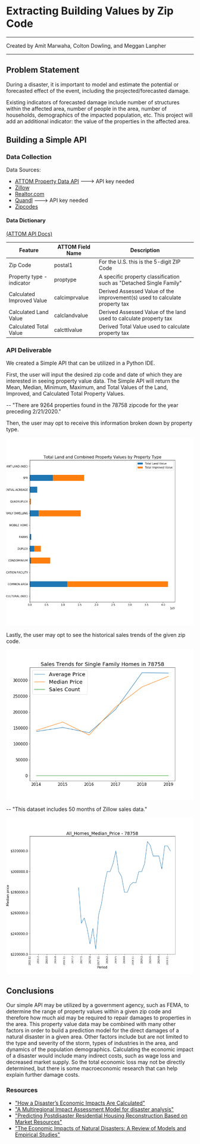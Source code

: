 # Extracting Building Values by Zip Code
---

Created by Amit Marwaha, Colton Dowling, and Meggan Lanpher

---

## Problem Statement

During a disaster, it is important to model and estimate the potential or forecasted effect of the event, including the projected/forecasted damage.

Existing indicators of forecasted damage include number of structures within the affected area, number of people in the area, number of households, demographics of the impacted population, etc. This project will add an additional indicator: the value of the properties in the affected area.

## Building a Simple API

### Data Collection

Data Sources:
- [ATTOM Property Data API](https://www.attomdata.com)
  ---> API key needed
- [Zillow](https://www.zillow.com)
- [Realtor.com](https://www.realtor.com)
- [Quandl](https://www.quandl.com)
  ---> API key needed
- [Zipcodes](https://pypi.org/project/zipcodes/)

#### Data Dictionary

[(ATTOM API Docs)](https://api.developer.attomdata.com/docs)

| Feature | ATTOM Field Name| Description |
| --- | --- | --- |
| Zip Code | postal1 | For the U.S. this is the 5-digit ZIP Code |
| Property type - indicator | proptype | A specific property classification such as "Detached Single Family" |
| Calculated Improved Value | calcimprvalue | Derived Assessed Value of the improvement(s) used to calculate property tax |
| Calculated Land Value | calclandvalue | Derived Assessed Value of the land used to calculate property tax |
| Calculated Total Value | calcttlvalue | Derived Total Value used to calculate property tax |

### API Deliverable
We created a Simple API that can be utilized in a Python IDE.

First, the user will input the desired zip code and date of which they are interested in seeing property value data. The Simple API will return the Mean, Median, Minimum, Maximum, and Total Values of the Land, Improved, and Calculated Total Property Values.

-- "There are 9264 properties found in the 78758 zipcode for the year preceding 2/21/2020."

Then, the user may opt to receive this information broken down by property type.

![Bar Graph of Property Values](images/stacked_property_val_chart_78758_2020_2_21.png)

Lastly, the user may opt to see the historical sales trends of the given zip code.

![ATTOM Sales Trends Data](images/sales_trends_graph_78758_2020_2_21.png)

-- "This dataset includes 50 months of Zillow sales data."

![Zillow Sales Trends Data](images/zillow_trends_graph_78758_All_Homes_Median_Price.png)

## Conclusions

Our simple API may be utilized by a government agency, such as FEMA, to determine the range of property values within a given zip code and therefore how much aid may be required to repair damages to properties in the area. This property value data may be combined with many other factors in order to build a prediction model for the direct damages of a natural disaster in a given area. Other factors include but are not limited to the type and severity of the storm, types of industries in the area, and dynamics of the population demographics. Calculating the economic impact of a disaster would include many indirect costs, such as wage loss and decreased market supply. So the total economic loss may not be directly determined, but there is some macroeconomic research that can help explain further damage costs.


### Resources

- ["How a Disaster’s Economic Impacts Are Calculated"](https://www.theatlantic.com/business/archive/2017/08/harvey-economic-impacts/538353/)
- ["A Multiregional Impact Assessment Model for disaster analysis"](https://www.tandfonline.com/doi/full/10.1080/09535314.2016.1232701)
- ["Predicting Postdisaster Residential Housing Reconstruction Based on Market Resources"](https://ascelibrary.org/doi/pdf/10.1061/%28ASCE%29NH.1527-6996.0000339)
- ["The Economic Impacts of Natural Disasters: A Review of Models and Empirical Studies"](https://academic.oup.com/reep/article/13/2/167/5522921#139660432)
